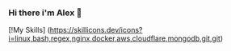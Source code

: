 ### Hi there i'm Alex 👋
[!My Skills] (https://skillicons.dev/icons?i=linux,bash,regex,nginx,docker,aws,cloudflare,mongodb,git,git)
